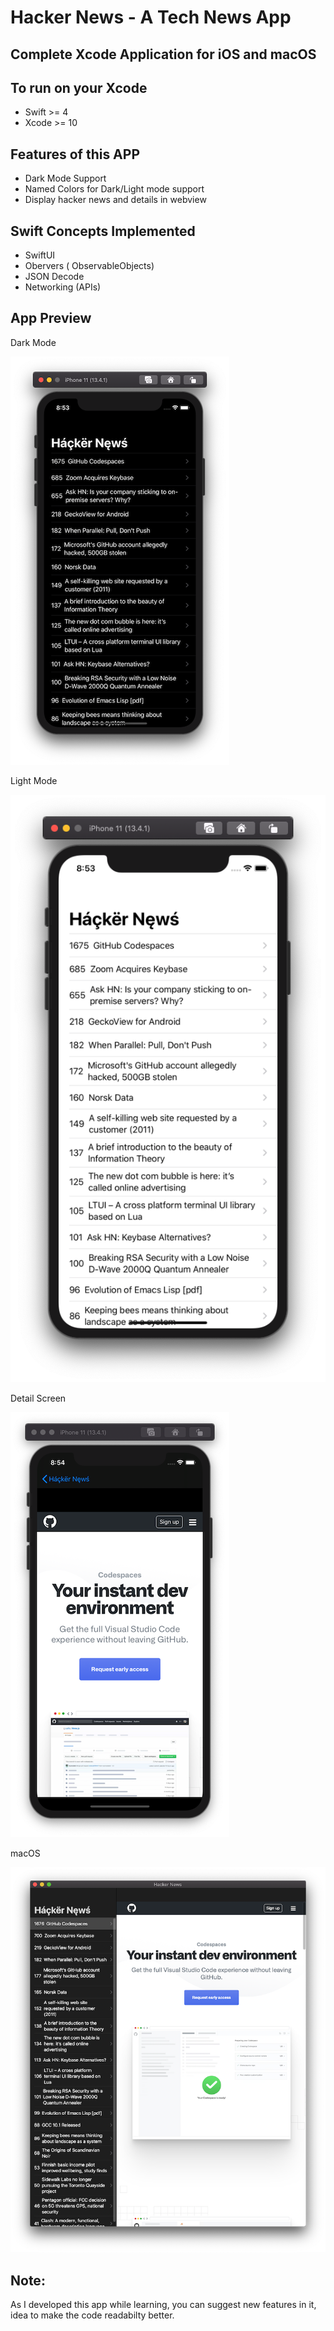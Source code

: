 #  Hacker News - A Tech News App

## Complete Xcode Application for iOS and macOS

## To run on your Xcode

* Swift >= 4
* Xcode >= 10

## Features of this APP
* Dark Mode Support
* Named Colors for Dark/Light mode support
* Display hacker news and details in webview

## Swift Concepts Implemented
* SwiftUI
* Obervers ( ObservableObjects)
* JSON Decode
* Networking (APIs)

## App Preview

Dark Mode

![](Documentation/dark.png)

Light Mode

![](Documentation/light.png)

Detail Screen

![](Documentation/detail.png)

macOS

![](Documentation/mac.png)

## Note:
As I developed this app while learning, you can suggest new features in it, idea to make the code readabilty better.
